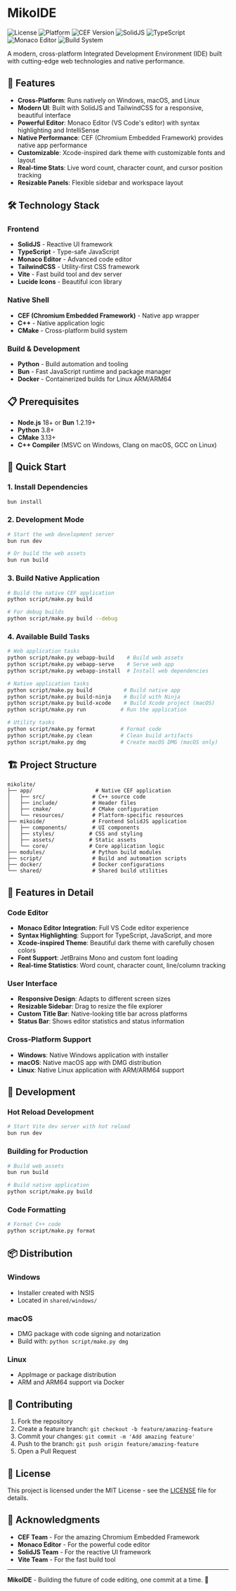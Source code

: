 # MikoIDE

![License](https://img.shields.io/badge/license-MIT-blue.svg)
![Platform](https://img.shields.io/badge/platform-Windows%20%7C%20macOS%20%7C%20Linux-lightgrey.svg)
![CEF Version](https://img.shields.io/badge/CEF-138.0.34-green.svg)
![SolidJS](https://img.shields.io/badge/SolidJS-1.9.7-blue.svg)
![TypeScript](https://img.shields.io/badge/TypeScript-5.8.3-blue.svg)
![Monaco Editor](https://img.shields.io/badge/Monaco%20Editor-0.52.2-red.svg)
![Build System](https://img.shields.io/badge/Build-CMake%20%7C%20Vite-orange.svg)

A modern, cross-platform Integrated Development Environment (IDE) built with cutting-edge web technologies and native performance.

## 🚀 Features

- **Cross-Platform**: Runs natively on Windows, macOS, and Linux
- **Modern UI**: Built with SolidJS and TailwindCSS for a responsive, beautiful interface
- **Powerful Editor**: Monaco Editor (VS Code's editor) with syntax highlighting and IntelliSense
- **Native Performance**: CEF (Chromium Embedded Framework) provides native app performance
- **Customizable**: Xcode-inspired dark theme with customizable fonts and layout
- **Real-time Stats**: Live word count, character count, and cursor position tracking
- **Resizable Panels**: Flexible sidebar and workspace layout

## 🛠️ Technology Stack

### Frontend
- **SolidJS** - Reactive UI framework
- **TypeScript** - Type-safe JavaScript
- **Monaco Editor** - Advanced code editor
- **TailwindCSS** - Utility-first CSS framework
- **Vite** - Fast build tool and dev server
- **Lucide Icons** - Beautiful icon library

### Native Shell
- **CEF (Chromium Embedded Framework)** - Native app wrapper
- **C++** - Native application logic
- **CMake** - Cross-platform build system

### Build & Development
- **Python** - Build automation and tooling
- **Bun** - Fast JavaScript runtime and package manager
- **Docker** - Containerized builds for Linux ARM/ARM64

## 📋 Prerequisites

- **Node.js** 18+ or **Bun** 1.2.19+
- **Python** 3.8+
- **CMake** 3.13+
- **C++ Compiler** (MSVC on Windows, Clang on macOS, GCC on Linux)

## 🚀 Quick Start

### 1. Install Dependencies

```bash
bun install
```

### 2. Development Mode

```bash
# Start the web development server
bun run dev

# Or build the web assets
bun run build
```

### 3. Build Native Application

```bash
# Build the native CEF application
python script/make.py build

# For debug builds
python script/make.py build --debug
```

### 4. Available Build Tasks

```bash
# Web application tasks
python script/make.py webapp-build    # Build web assets
python script/make.py webapp-serve    # Serve web app
python script/make.py webapp-install  # Install web dependencies

# Native application tasks
python script/make.py build          # Build native app
python script/make.py build-ninja    # Build with Ninja
python script/make.py build-xcode    # Build Xcode project (macOS)
python script/make.py run           # Run the application

# Utility tasks
python script/make.py format        # Format code
python script/make.py clean         # Clean build artifacts
python script/make.py dmg           # Create macOS DMG (macOS only)
```

## 🏗️ Project Structure

```
mikolite/
├── app/                    # Native CEF application
│   ├── src/               # C++ source code
│   ├── include/           # Header files
│   ├── cmake/             # CMake configuration
│   └── resources/         # Platform-specific resources
├── mikoide/               # Frontend SolidJS application
│   ├── components/        # UI components
│   ├── styles/           # CSS and styling
│   ├── assets/           # Static assets
│   └── core/             # Core application logic
├── modules/               # Python build modules
├── script/                # Build and automation scripts
├── docker/                # Docker configurations
└── shared/                # Shared build utilities
```

## 🎨 Features in Detail

### Code Editor
- **Monaco Editor Integration**: Full VS Code editor experience
- **Syntax Highlighting**: Support for TypeScript, JavaScript, and more
- **Xcode-inspired Theme**: Beautiful dark theme with carefully chosen colors
- **Font Support**: JetBrains Mono and custom font loading
- **Real-time Statistics**: Word count, character count, line/column tracking

### User Interface
- **Responsive Design**: Adapts to different screen sizes
- **Resizable Sidebar**: Drag to resize the file explorer
- **Custom Title Bar**: Native-looking title bar across platforms
- **Status Bar**: Shows editor statistics and status information

### Cross-Platform Support
- **Windows**: Native Windows application with installer
- **macOS**: Native macOS app with DMG distribution
- **Linux**: Native Linux application with ARM/ARM64 support

## 🔧 Development

### Hot Reload Development

```bash
# Start Vite dev server with hot reload
bun run dev
```

### Building for Production

```bash
# Build web assets
bun run build

# Build native application
python script/make.py build
```

### Code Formatting

```bash
# Format C++ code
python script/make.py format
```

## 📦 Distribution

### Windows
- Installer created with NSIS
- Located in `shared/windows/`

### macOS
- DMG package with code signing and notarization
- Build with: `python script/make.py dmg`

### Linux
- AppImage or package distribution
- ARM and ARM64 support via Docker

## 🤝 Contributing

1. Fork the repository
2. Create a feature branch: `git checkout -b feature/amazing-feature`
3. Commit your changes: `git commit -m 'Add amazing feature'`
4. Push to the branch: `git push origin feature/amazing-feature`
5. Open a Pull Request

## 📄 License

This project is licensed under the MIT License - see the [LICENSE](LICENSE) file for details.

## 🙏 Acknowledgments

- **CEF Team** - For the amazing Chromium Embedded Framework
- **Monaco Editor** - For the powerful code editor
- **SolidJS Team** - For the reactive UI framework
- **Vite Team** - For the fast build tool

---

**MikoIDE** - Building the future of code editing, one commit at a time. 🚀
        
